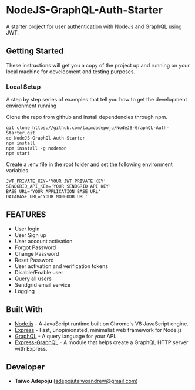 # NodeJS-GraphQL-Auth-Starter
A starter project for user authentication with NodeJs and GraphQL using JWT.

## Getting Started

These instructions will get you a copy of the project up and running on your local machine for development and testing purposes. 

### Local Setup

A step by step series of examples that tell you how to get the development environment running

Clone the repo from github and install dependencies through npm.

```
git clone https://github.com/taiwoadepoju/NodeJS-GraphQL-Auth-Starter.git
cd NodeJS-GraphQl-Auth-Starter
npm install
npm insatall -g nodemon
npm start

```

Create a .env file in the root folder and set the following environment variables

```
JWT_PRIVATE_KEY='YOUR JWT PRIVATE KEY'
SENDGRID_API_KEY='YOUR SENDGRID API KEY'
BASE_URL='YOUR APPLICATION BASE URL'
DATABASE_URL='YOUR MONGODB URL'

```

## FEATURES

* User login
* User Sign up
* User account activation
* Forgot Password
* Change Password
* Reset Password
* User activation and verification tokens
* Disable/Enable user
* Query all users
* Sendgrid email service
* Logging

## Built With

* [Node.js](https://nodejs.org/en/) - A JavaScript runtime built on Chrome's V8 JavaScript engine.
* [Express](https://expressjs.com/) - Fast, unopinionated, minimalist web framework for Node.js
* [GraphQL](https://graphql.org/) - A query language for your API.
* [Express-GraphQL](https://www.npmjs.com/package/express-graphql) - A module that helps create a GraphQL HTTP server with Express.

## Developer

* **Taiwo Adepoju** (adepojutaiwoandrew@gmail.com)

